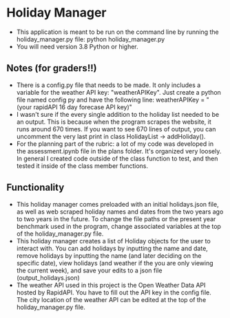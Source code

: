 # Holiday Manager
- This application is meant to be run on the command line by running the holiday_manager.py file: python holiday_manager.py
- You will need version 3.8 Python or higher.

## Notes (for graders!!)
- There is a config.py file that needs to be made. It only includes a variable for the weather API key: "weatherAPIKey". Just create a python file named config py and have the following line: weatherAPIKey = "(your rapidAPI 16 day forecase API key)"
- I wasn't sure if the every single addition to the holiday list needed to be an output. This is because when the program scrapes the website, it runs around 670 times. If you want to see 670 lines of output, you can uncomment the very last print in class HolidayList -> addHoliday().
- For the planning part of the rubric: a lot of my code was developed in the assessment.ipynb file in the plans folder. It's organized very loosely. In general I created code outside of the class function to test, and then tested it inside of the class member functions.

## Functionality
- This holiday manager comes preloaded with an initial holidays.json file, as well as web scraped holiday names and dates from the two years ago to two years in the future. To change the file paths or the present year benchmark used in the program, change associated variables at the top of the holiday_manager.py file.
- This holiday manager creates a list of Holiday objects for the user to interact with. You can add holidays by inputting the name and date, remove holidays by inputting the name (and later deciding on the specific date), view holidays (and weather if the you are only viewing the current week), and save your edits to a json file (output_holidays.json)
- The weather API used in this project is the Open Weather Data API hosted by RapidAPI. You have to fill out the API key in the config file. The city location of the weather API can be edited at the top of the holiday_manager.py file.